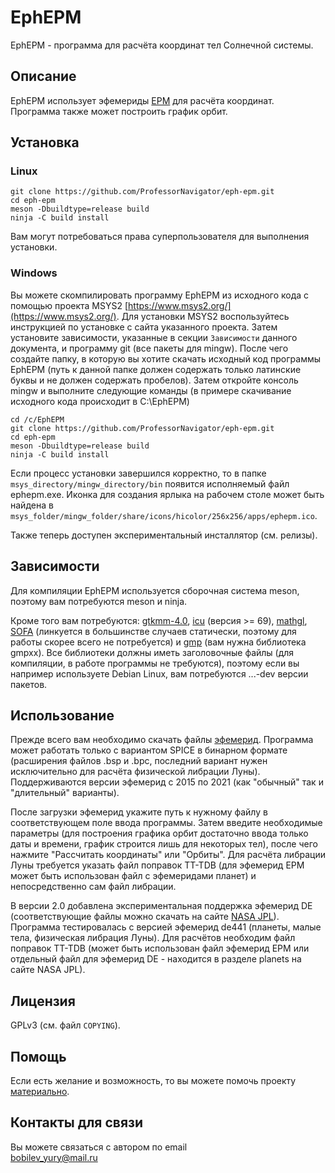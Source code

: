 # EphEPM
EphEPM - программа для расчёта координат тел Солнечной системы.

## Описание
EphEPM использует эфемериды [EPM](https://iaaras.ru/dept/ephemeris/epm/) для расчёта координат. Программа также может построить график орбит.

## Установка
### Linux

`git clone https://github.com/ProfessorNavigator/eph-epm.git`\
`cd eph-epm`\
`meson -Dbuildtype=release build`\
`ninja -C build install`

Вам могут потребоваться права суперпользователя для выполнения установки.

### Windows

Вы можете скомпилировать программу EphEPM из исходного кода с помощью проекта MSYS2 [https://www.msys2.org/](https://www.msys2.org/). Для установки MSYS2 воспользуйтесь инструкцией по установке с сайта указанного проекта. Затем установите зависимости, указанные в секции `Зависимости` данного документа, и программу git (все пакеты для mingw). После чего создайте папку, в которую вы хотите скачать исходный код программы EphEPM (путь к данной папке должен содержать только латинские буквы и не должен содержать пробелов). Затем откройте консоль mingw и выполните следующие команды (в примере скачивание исходного кода происходит в C:\EphEPM)

`cd /c/EphEPM`\
`git clone https://github.com/ProfessorNavigator/eph-epm.git`\
`cd eph-epm`\
`meson -Dbuildtype=release build`\
`ninja -C build install`

Если процесс установки завершился корректно, то в папке `msys_directory/mingw_directory/bin` появится исполняемый файл ephepm.exe. Иконка для создания ярлыка на рабочем столе может быть найдена в `msys_folder/mingw_folder/share/icons/hicolor/256x256/apps/ephepm.ico`.

Также теперь доступен экспериментальный инсталлятор (см. релизы). 

## Зависимости

Для компиляции EphEPM используется сборочная система meson, поэтому вам потребуются meson и ninja.

Кроме того вам потребуются: [gtkmm-4.0](http://www.gtkmm.org/), [icu](https://icu.unicode.org/) (версия >= 69), [mathgl](http://mathgl.sourceforge.net/), [SOFA](https://iausofa.org/) (линкуется в большинстве случаев статически, поэтому для работы скорее всего не потребуется) и [gmp](https://gmplib.org/) (вам нужна библиотека gmpxx). Все библиотеки должны иметь заголовочные файлы (для компиляции, в работе программы не требуются), поэтому если вы например используете Debian Linux, вам потребуются ...-dev версии пакетов. 

## Использование

Прежде всего вам необходимо скачать файлы [эфемерид](https://ftp.iaaras.ru/pub/epm/). Программа может работать только с вариантом SPICE в бинарном формате (расширения файлов .bsp и .bpc, последний вариант нужен исключительно для расчёта физической либрации Луны). Поддерживаются версии эфемерид с 2015 по 2021 (как "обычный" так и "длительный" варианты).

После загрузки эфемерид укажите путь к нужному файлу в соответствующем поле ввода программы. Затем введите необходимые параметры (для построения графика орбит достаточно ввода только даты и времени, график строится лишь для некоторых тел), после чего нажмите "Рассчитать координаты" или "Орбиты". Для расчёта либрации Луны требуется указать файл поправок TT-TDB (для эфемерид EPM может быть использован файл с эфемеридами планет) и непосредственно сам файл либрации.

В версии 2.0 добавлена экспериментальная поддержка эфемерид DE (соответствующие файлы можно скачать на сайте [NASA JPL](https://ssd.jpl.nasa.gov/ftp/eph/)). Программа тестировалась с версией эфемерид de441 (планеты, малые тела, физическая либрация Луны). Для расчётов необходим файл поправок TT-TDB (может быть использован файл эфемерид EPM или отдельный файл для эфемерид DE - находится в разделе planets на сайте NASA JPL).

## Лицензия

GPLv3 (см. файл `COPYING`).

## Помощь

Если есть желание и возможность, то вы можете помочь проекту [материально](https://yoomoney.ru/to/4100117795409573).

## Контакты для связи

Вы можете связаться с автором по email \
bobilev_yury@mail.ru